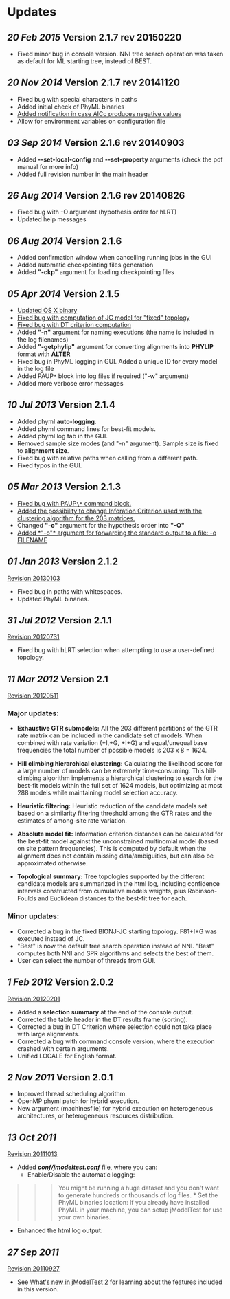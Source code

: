 # Updates #

## _20 Feb 2015_ Version 2.1.7 rev 20150220 ##

  * Fixed minor bug in console version. NNI tree search operation was taken as default for ML starting tree, instead of BEST.

## _20 Nov 2014_ Version 2.1.7 rev 20141120 ##

  * Fixed bug with special characters in paths
  * Added initial check of PhyML binaries
  * [Added notification in case AICc produces negative values](https://code.google.com/p/jmodeltest2/issues/detail?id=30)
  * Allow for environment variables on configuration file

## _03 Sep 2014_ Version 2.1.6 rev 20140903 ##

  * Added **--set-local-config** and **--set-property** arguments (check the pdf manual for more info)
  * Added full revision number in the main header


## _26 Aug 2014_ Version 2.1.6 rev 20140826 ##

  * Fixed bug with -O argument (hypothesis order for hLRT)
  * Updated help messages

## _06 Aug 2014_ Version 2.1.6 ##

  * Added confirmation window when cancelling running jobs in the GUI
  * Added automatic checkpointing files generation
  * Added **"-ckp"** argument for loading checkpointing files

## _05 Apr 2014_ Version 2.1.5 ##

  * [Updated OS X binary](http://code.google.com/p/jmodeltest2/issues/detail?id=27)
  * [Fixed bug with computation of JC model for "fixed" topology](http://code.google.com/p/jmodeltest2/issues/detail?id=25&can=1)
  * [Fixed bug with DT criterion computation](http://code.google.com/p/jmodeltest2/issues/detail?id=26)
  * Added **"-n"** argument for naming executions (the name is included in the log filenames)
  * Added **"-getphylip"** argument for converting alignments into **PHYLIP** format with **ALTER**
  * Fixed bug in PhyML logging in GUI. Added a unique ID for every model in the log file
  * Added PAUP`*` block into log files if required ("-w" argument)
  * Added more verbose error messages

## _10 Jul 2013_ Version 2.1.4 ##

  * Added phyml **auto-logging**.
  * Added phyml command lines for best-fit models.
  * Added phyml log tab in the GUI.
  * Removed sample size modes (and "-n" argument). Sample size is fixed to **alignment size**.
  * Fixed bug with relative paths when calling from a different path.
  * Fixed typos in the GUI.

## _05 Mar 2013_ Version 2.1.3 ##

  * [Fixed bug with PAUP`\*` command block.](http://code.google.com/p/jmodeltest2/issues/detail?id=17)
  * [Added the possibility to change Inforation Criterion used with the clustering algorithm for the 203 matrices.](http://code.google.com/p/jmodeltest2/issues/detail?id=18)
  * Changed **"-o"** argument for the hypothesis order into **"-O"**
  * [Added \*"-o"\* argument for forwarding the standard output to a file: -o FILENAME](http://code.google.com/p/jmodeltest2/issues/detail?id=15)

## _01 Jan 2013_ Version 2.1.2 ##
[Revision 20130103](http://code.google.com/p/jmodeltest2/downloads/detail?name=jmodeltest-2.1.2-20130103.tar.gz)

  * Fixed bug in paths with whitespaces.
  * Updated PhyML binaries.

## _31 Jul 2012_ Version 2.1.1 ##

[Revision 20120731](http://code.google.com/p/jmodeltest2/downloads/detail?name=jmodeltest-2.1.1-20120727.tar.gz)

  * Fixed bug with hLRT selection when attempting to use a user-defined topology.

## _11 Mar 2012_ Version 2.1 ##

[Revision 20120511](http://code.google.com/p/jmodeltest2/downloads/detail?name=jmodeltest-2.1-20120511.tar.gz)
### Major updates: ###

  * **Exhaustive GTR submodels:** All the 203 different partitions of the GTR rate matrix can be included in the candidate set of models. When combined with rate variation (+I,+G, +I+G) and equal/unequal  base frequencies the total number of possible models is 203 x 8 = 1624.

  * **Hill climbing hierarchical clustering:** Calculating the likelihood score for a large number of models can be extremely time-consuming. This hill-climbing algorithm implements a hierarchical clustering to search for the best-fit models within the full set of 1624 models, but optimizing at most 288 models while maintaining model selection accuracy.

  * **Heuristic filtering:** Heuristic reduction of the candidate models set based on a similarity filtering threshold among the GTR rates and the estimates of among-site rate variation.

  * **Absolute model fit:** Information criterion distances can be calculated for the best-fit model against the unconstrained multinomial model (based on site pattern frequencies). This is computed by default when the alignment does not contain missing data/ambiguities, but can also be approximated otherwise.

  * **Topological summary:** Tree topologies supported by the different candidate models are summarized in the html log, including confidence intervals constructed from cumulative models weights, plus Robinson-Foulds and Euclidean distances to the best-fit tree for each.

### Minor updates: ###

  * Corrected a bug in the fixed BIONJ-JC starting topology. F81+I+G was executed instead of JC.
  * "Best" is now the default tree search operation instead of NNI. "Best" computes both NNI and SPR algorithms and selects the best of them.
  * User can select the number of threads from GUI.

## _1 Feb 2012_ Version 2.0.2 ##

[Revision 20120201](http://code.google.com/p/jmodeltest2/downloads/detail?name=jmodeltest-2.0.2-20120201.tar.gz)

  * Added a **selection summary** at the end of the console output.
  * Corrected the table header in the DT results frame (sorting).
  * Corrected a bug in DT Criterion where selection could not take place with large alignments.
  * Corrected a bug with command console version, where the execution crashed with certain arguments.
  * Unified LOCALE for English format.

## _2 Nov 2011_ Version 2.0.1 ##

  * Improved thread scheduling algorithm.
  * OpenMP phyml patch for hybrid execution.
  * New argument (machinesfile) for hybrid execution on heterogeneous architectures, or heterogeneous resources distribution.

## _13 Oct 2011_ ##

[Revision 20111013](http://code.google.com/p/jmodeltest2/downloads/detail?name=jmodeltest-2.0-20111013.tar.gz)

  * Added **_conf/jmodeltest.conf_** file, where you can:
    * Enable/Disable the automatic logging:
> > > You might be running a huge dataset and you don't want to generate hundreds or thousands of log files.
    * Set the PhyML binaries location:
> > > If you already have installed PhyML in your machine, you can setup jModelTest for use your own binaries.
  * Enhanced the html log output.

## _27 Sep 2011_ ##

[Revision 20110927](http://code.google.com/p/jmodeltest2/downloads/detail?name=jmodeltest-2.0-20110927.tar.gz)

  * See [What's new in jModelTest 2](NewFeatures.md) for learning about the features included in this version.